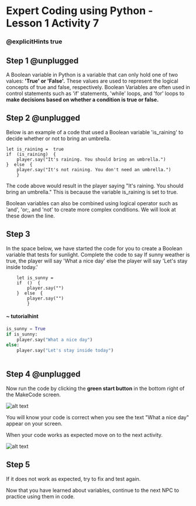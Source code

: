 # Expert Coding using Python - Lesson 1 Activity 7
### @explicitHints true

## Step 1 @unplugged
A Boolean variable in Python is a variable that can only hold one of two values: **'True' or 'False'.** These values are used to represent the logical concepts of true and false, respectively. Boolean Variables are often used in control statements such as 'if' statements, 'while' loops, and 'for' loops to **make decisions based on whether a condition is true or false.** 


## Step 2 @unplugged
Below is an example of a code that used a Boolean variable 'is_raining' to decide whether or not to bring an umbrella. 

    let is_raining =  true
    if  (is_raining)  {
	    player.say("It's raining. You should bring an umbrella.")
	}  else  {
		player.say("It's not raining. You don't need an umbrella.")
		}

The code above would result in the player saying "It's raining. You should bring an umbrella." This is because the variable is_raining is set to true. 

Boolean variables can also be combined using logical operator such as 'and', 'or;, and 'not' to create more complex conditions. We will look at these down the line.

## Step 3

In the space below, we have started the code for you to create a Boolean variable that tests for sunlight.  Complete the code to say If sunny weather is true, the player will say 'What a nice day' else the player will say 'Let's stay inside today.'
```template
    let is_sunny =  
    if  ()  {
	    player.say("")
	}  else  {
		player.say("")
		}
```

#### ~ tutorialhint

```python
is_sunny = True
if is_sunny:
    player.say("What a nice day")
else:
    player.say("Let's stay inside today")
	
```

## Step 4 @unplugged
Now run the code by clicking the **green start button** in the bottom right of the MakeCode screen. 

![alt text](https://expertjs.codingcredentials.com/Lesson1/1.1/1.JPG?raw=true "Start")

You will know your code is correct when you see the text "What a nice day" appear on your screen. 

When your code works as expected move on to the next activity. 

![alt text](https://expertjs.codingcredentials.com/Lesson1/1.1/1.7.png?raw=true "Code")

## Step 5

If it does not work as expected, try to fix and test again.

Now that you have learned about variables, continue to the next NPC to practice using them in code. 
